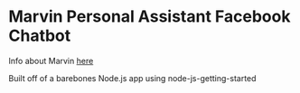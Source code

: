 # Marvin Personal Assistant Facebook Chatbot

Info about Marvin [here](http://marvin-assistant.herokuapp.com/)

Built off of a barebones Node.js app using node-js-getting-started
